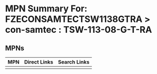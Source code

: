 



# MPN Summary For: FZECONSAMTECTSW1138GTRA > con-samtec : TSW-113-08-G-T-RA

## MPNs
  

|MPN|Direct Links|Search Links|
| :--- | :--- | :--- |
||||
